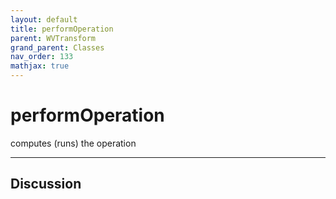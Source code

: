 ```yaml
---
layout: default
title: performOperation
parent: WVTransform
grand_parent: Classes
nav_order: 133
mathjax: true
---
```


#  performOperation

computes (runs) the operation


---

## Discussion

  
